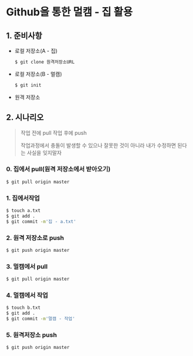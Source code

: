 # Github을 통한 멀캠 - 집 활용

## 1. 준비사항

* 로컬 저장소(A - 집)

  ```bash
  $ git clone 원격저장소URL
  ```

* 로컬 저장소(B - 멀캠)

  ```bash
  $ git init
  ```

* 원격 저장소



## 2. 시나리오

> 작업 전에 pull 작업 후에 push
>
> 작업과정에서 충돌이 발생할 수 있으나 잘못한 것이 아니라 내가 수정하면 된다는 사실을 잊지말자

### 0. 집에서 pull(원격 저장소에서 받아오기)

```bash
$ git pull origin master
```

### 1. 집에서작업

```bash
$ touch a.txt
$ git add .
$ git commit -m'집 - a.txt'
```

### 2. 원격 저장소로 push

```bash
$ git push origin master
```

### 3. 멀캠에서 pull

```bash
$ git pull origin master
```

### 4. 멀캠에서 작업

```bash
$ touch b.txt
$ git add .
$ git commit -m'멀캠 - 작업'
```

### 5. 원격저장소 push

```bash
$ git push origin master
```

